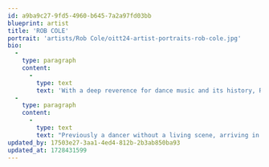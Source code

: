 ```yaml
---
id: a9ba9c27-9fd5-4960-b645-7a2a97fd03bb
blueprint: artist
title: 'ROB COLE'
portrait: 'artists/Rob Cole/oitt24-artist-portraits-rob-cole.jpg'
bio:
  -
    type: paragraph
    content:
      -
        type: text
        text: 'With a deep reverence for dance music and its history, Rob uses tracks spanning decades, of all flavours, to establish a heavy groove on any dancefloor he hosts. Expect a solid base of swinging four to the floor with plenty of room for broken bits. His ability to tune into the ever-shifting mood of the environment around him allows him to establish give and take with his audience. He receives, transforms, and directs back the energy that the floor brings, a process he deems crucial to any great party.'
  -
    type: paragraph
    content:
      -
        type: text
        text: "Previously a dancer without a living scene, arriving in PDX was a revelation to him. Since he landed in 2020, he's been dedicated to expanding and strengthening the PDX and broader PNW dance scenes in whatever ways he can. This is often through volunteer work or organizing parties with GroupSound. He often prefers to blend in, keeping the focus on the music that changed his life."
updated_by: 17503e27-3aa1-4ed4-812b-2b3ab850ba93
updated_at: 1728431599
---
```

